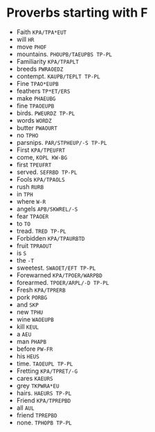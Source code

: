 # Proverbs starting with F

* Faith `KPA/TPA*EUT`
* will `HR`
* move `PHOF`
* mountains. `PHOUPB/TAEUPBS TP-PL`
* Familiarity `KPA/TPAPLT`
* breeds `PWRAOEDZ`
* contempt. `KAUPB/TEPLT TP-PL`
* Fine `TPAO*EUPB`
* feathers `TP*ET/ERS`
* make `PHAEUBG`
* fine `TPAOEUPB`
* birds. `PWEURDZ TP-PL`
* words `WORDZ`
* butter `PWAOURT`
* no `TPHO`
* parsnips. `PAR/STPHEUP/-S TP-PL`
* First `KPA/TPEUFRT`
* come, `KOPL KW-BG`
* first `TPEUFRT`
* served. `SEFRBD TP-PL`
* Fools `KPA/TPAOLS`
* rush `RURB`
* in `TPH`
* where `W-R`
* angels `APB/SKWREL/-S`
* fear `TPAOER`
* to `TO`
* tread. `TRED TP-PL`
* Forbidden `KPA/TPAURBTD`
* fruit `TPRAOUT`
* is `S`
* the `-T`
* sweetest. `SWAOET/EFT TP-PL`
* Forewarned `KPA/TPOER/WARPBD`
* forearmed. `TPOER/ARPL/-D TP-PL`
* Fresh `KPA/TPRERB`
* pork `PORBG`
* and `SKP`
* new `TPHU`
* wine `WAOEUPB`
* kill `KEUL`
* a `AEU`
* man `PHAPB`
* before `PW-FR`
* his `HEUS`
* time. `TAOEUPL TP-PL`
* Fretting `KPA/TPRET/-G`
* cares `KAEURS`
* grey `TKPWRA*EU`
* hairs. `HAEURS TP-PL`
* Friend `KPA/TPREPBD`
* all `AUL`
* friend `TPREPBD`
* none. `TPHOPB TP-PL`
